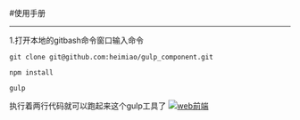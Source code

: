 #使用手册

---

1.打开本地的gitbash命令窗口输入命令

	git clone git@github.com:heimiao/gulp_component.git
	
	npm install
	
	gulp 

执行着两行代码就可以跑起来这个gulp工具了
<a target="_blank" href="//shang.qq.com/wpa/qunwpa?idkey=4863d9847cb6cab3bb7fc41a6c84111cd0b7b6f1babf6670a7374909765d13e4"><img border="0" src="//pub.idqqimg.com/wpa/images/group.png" alt="web前端" title="web前端"></a>